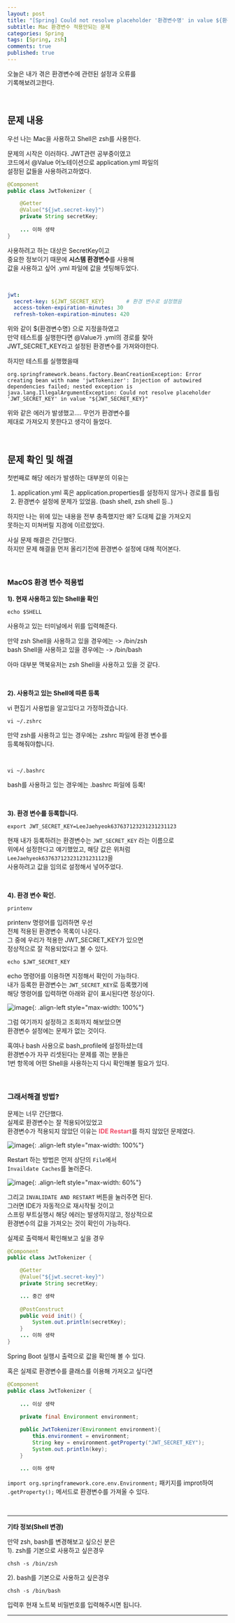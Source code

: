 ```yaml
---
layout: post
title: "[Spring] Could not resolve placeholder '환경변수명' in value ${환경변수명} 오류"
subtitle: Mac 환경변수 적용안되는 문제
categories: Spring
tags: [Spring, zsh]
comments: true
published: true
---
```


오늘은 내가 겪은 환경변수에 관련된 설정과 오류를   
기록해보려고한다.  

<br/>

## 문제 내용  

우선 나는 Mac을 사용하고 Shell은 zsh를 사용한다.  

문제의 시작은 이러하다. JWT관련 공부중이였고  
코드에서 @Value 어노테이션으로 application.yml 파일의   
설정된 값들을 사용하려고하였다.

```java
@Component
public class JwtTokenizer {

    @Getter
    @Value("${jwt.secret-key}")
    private String secretKey;
    
    ... 이하 생략
}
```

사용하려고 하는 대상은 SecretKey이고  
중요한 정보이기 때문에 **시스템 환경변수**를 사용해  
값을 사용하고 싶어 .yml 파일에 값을 셋팅해두었다.  

<br/>

```yaml
jwt:
  secret-key: ${JWT_SECRET_KEY}       # 환경 변수로 설정했음
  access-token-expiration-minutes: 30
  refresh-token-expiration-minutes: 420
```

위와 같이 ${환경변수명} 으로 지정을하였고  
만약 테스트를 실행한다면 @Value가 .yml의 경로를 찾아  
JWT_SECRET_KEY라고 설정된 환경변수를 가져와야한다.


하지만 테스트를 실행했을때

```text
org.springframework.beans.factory.BeanCreationException: Error creating bean with name 'jwtTokenizer': Injection of autowired dependencies failed; nested exception is java.lang.IllegalArgumentException: Could not resolve placeholder 'JWT_SECRET_KEY' in value "${JWT_SECRET_KEY}"
```
위와 같은 에러가 발생했고.... 무언가 환경변수를  
제대로 가져오지 못한다고 생각이 들었다.

<br/>  

## 문제 확인 및 해결

첫번째로 해당 에러가 발생하는 대부분의 이유는
1. application.yml 혹은 application.properties를 설정하지 않거나 경로를 틀림 
2. 환경변수 설정에 문제가 있었음. (bash shell, zsh shell 등..)

하지만 나는 위에 있는 내용을 전부 충족했지만 왜? 도대체 값을 가져오지  
못하는지 미쳐버릴 지경에 이르렀었다.  

사실 문제 해결은 간단했다.  
하지만 문제 해결을 먼저 올리기전에 환경변수 설정에 대해 적어본다.

<br/>

### MacOS 환경 변수 적용법

**1). 현재 사용하고 있는 Shell을 확인**
```shell
echo $SHELL
```
사용하고 있는 터미널에서 위를 입력해준다.  

만약 zsh Shell을 사용하고 있을 경우에는  -> /bin/zsh  
bash Shell을 사용하고 있을 경우에는 -> /bin/bash  

아마 대부분 맥북유저는 zsh Shell을 사용하고 있을 것 같다.   

<br/>

**2). 사용하고 있는 Shell에 따른 등록**    

vi 편집기 사용법을 알고있다고 가정하겠습니다.
```shell
vi ~/.zshrc
```
만약 zsh를 사용하고 있는 경우에는 .zshrc 파일에 환경 변수를  
등록해줘야합니다.

<br/>

```shell
vi ~/.bashrc
```
bash를 사용하고 있는 경우에는 .bashrc 파일에 등록!

<br/>

**3). 환경 변수를 등록합니다.**

```shell
export JWT_SECRET_KEY=LeeJaehyeok637637123231231231123
```
현재 내가 등록하려는 환경변수는 `JWT_SECRET_KEY` 라는 이름으로  
위에서 설정한다고 얘기했었고, 해당 값은 위처럼 `LeeJaehyeok637637123231231231123`을  
사용하려고 값을 임의로 설정해서 넣어주었다.

<br/>

**4). 환경 변수 확인.**  
```shell
printenv
```
printenv 명령어를 입려하면 우선   
전체 적용된 환경변수 목록이 나온다.  
그 중에 우리가 적용한 JWT_SECRET_KEY가 있으면  
정상적으로 잘 적용되었다고 볼 수 있다.  

```shell
echo $JWT_SECRET_KEY
```
echo 명령어를 이용하면 지정해서 확인이 가능하다.  
내가 등록한 환경변수는 `JWT_SECRET_KEY`로 등록했기에  
해당 명령어를 입력하면 아래와 같이 표시된다면 정상이다.  

![image](https://user-images.githubusercontent.com/95069395/217752905-f7b69d86-b55d-45ba-9fa2-f31365620324.png){: .align-left style="max-width: 100%"}

그럼 여기까지 설정하고 조회까지 해보았으면  
환경변수 설정에는 문제가 없는 것이다.  

혹여나 bash 사용으로 bash_profile에 설정하셨는데  
환경변수가 자꾸 리셋된다는 문제를 겪는 분들은  
1번 항목에 어떤 Shell을 사용하는지 다시 확인해볼 필요가 있다.

<br/>    

### 그래서해결 방법?

문제는 너무 간단했다.  
실제로 환경변수는 잘 적용되어있었고  
환경변수가 적용되지 않았던 이유는 <span style="color:#F04965">**IDE Restart**</span>를 하지 않았던 문제였다.

![image](https://user-images.githubusercontent.com/95069395/217752907-41ce8961-0054-43c1-8103-29cfcca15954.png){: .align-left style="max-width: 100%"}

Restart 하는 방법은 먼저 상단의 `File`에서  
`Invaildate Caches`를 눌러준다.  


![image](https://user-images.githubusercontent.com/95069395/217752914-3e6eff77-ba43-4e05-a254-bd8b0e82208e.png){: .align-left style="max-width: 60%"}

그리고 `INVALIDATE AND RESTART` 버튼을 눌러주면 된다.  
그러면 IDE가 자동적으로 재시작될 것이고  
스프링 부트실행시 해당 에러는 발생하지않고, 정상적으로   
환경변수의 값을 가져오는 것이 확인이 가능하다.

실제로 출력해서 확인해보고 싶을 경우  
```java
@Component
public class JwtTokenizer {

    @Getter
    @Value("${jwt.secret-key}")
    private String secretKey;

    ... 중간 생략
    
    @PostConstruct
    public void init() {
        System.out.println(secretKey);
    }
    ... 이하 생략
}
```
Spring Boot 실행시 출력으로 값을 확인해 볼 수 있다.  


혹은 실제로 환경변수를 클래스를 이용해 가져오고 싶다면  

```java
@Component
public class JwtTokenizer {
    
    ... 이상 생략
            
    private final Environment environment;

    public JwtTokenizer(Environment environment){
        this.environment = environment;
        String key = environment.getProperty("JWT_SECRET_KEY");
        System.out.println(key);
    }
    
    ... 이하 생략
```
`import org.springframework.core.env.Environment;` 패키지를 improt하여  
`.getProperty();` 메서드로 환경변수를 가져올 수 있다.


<br/>

---

**기타 정보(Shell 변경)**

만약 zsh, bash를 변경해보고 싶으신 분은  
1). zsh를 기본으로 사용하고 싶은경우
```shell
chsh -s /bin/zsh
```

2). bash를 기본으로 사용하고 싶은경우
```shell
chsh -s /bin/bash
```
입력후 현재 노트북 비밀번호를 입력해주시면 됩니다.



---  
